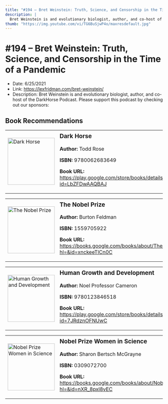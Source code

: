 ```yaml
---
title: "#194 – Bret Weinstein: Truth, Science, and Censorship in the Time of a Pandemic"
description: |
  Bret Weinstein is and evolutionary biologist, author, and co-host of the DarkHorse Podcast. Please support this podcast by checking out our sponsors:"
thumb: "https://img.youtube.com/vi/TG6BuSjwP4o/maxresdefault.jpg"
---
```


# #194 – Bret Weinstein: Truth, Science, and Censorship in the Time of a Pandemic

  - Date: 6/25/2021
  - Link: https://lexfridman.com/bret-weinstein/
  - Description: Bret Weinstein is and evolutionary biologist, author, and co-host of the DarkHorse Podcast. Please support this podcast by checking out our sponsors:

## Book Recommendations

<table style="border: none;"><tr style="border: none;"><td style="border: none;"><img src="https://books.google.com/books/content?id=LbZFDwAAQBAJ&printsec=frontcover&img=1&zoom=1&edge=curl&source=gbs_api" alt="Dark Horse" width="150" style="vertical-align: top;"></td><td style="border: none; vertical-align: top;"><h3 style='margin-top: 5'>Dark Horse</h3><p><strong>Author:</strong> Todd Rose</p><p><strong>ISBN:</strong> 9780062683649</p><p><strong>Book URL:</strong> <a href="https://play.google.com/store/books/details?id=LbZFDwAAQBAJ">https://play.google.com/store/books/details?id=LbZFDwAAQBAJ</a></p></td></tr></table>
<table style="border: none;"><tr style="border: none;"><td style="border: none;"><img src="https://books.google.com/books/content?id=xnckeeTICn0C&printsec=frontcover&img=1&zoom=1&edge=curl&source=gbs_api" alt="The Nobel Prize" width="150" style="vertical-align: top;"></td><td style="border: none; vertical-align: top;"><h3 style='margin-top: 5'>The Nobel Prize</h3><p><strong>Author:</strong> Burton Feldman</p><p><strong>ISBN:</strong> 1559705922</p><p><strong>Book URL:</strong> <a href="https://books.google.com/books/about/The_Nobel_Prize.html?hl=&id=xnckeeTICn0C">https://books.google.com/books/about/The_Nobel_Prize.html?hl=&id=xnckeeTICn0C</a></p></td></tr></table>
<table style="border: none;"><tr style="border: none;"><td style="border: none;"><img src="https://books.google.com/books/content?id=7JRdznOFNUwC&printsec=frontcover&img=1&zoom=1&edge=curl&source=gbs_api" alt="Human Growth and Development" width="150" style="vertical-align: top;"></td><td style="border: none; vertical-align: top;"><h3 style='margin-top: 5'>Human Growth and Development</h3><p><strong>Author:</strong> Noel Professor Cameron</p><p><strong>ISBN:</strong> 9780123846518</p><p><strong>Book URL:</strong> <a href="https://play.google.com/store/books/details?id=7JRdznOFNUwC">https://play.google.com/store/books/details?id=7JRdznOFNUwC</a></p></td></tr></table>
<table style="border: none;"><tr style="border: none;"><td style="border: none;"><img src="https://books.google.com/books/content?id=nXR_8pxl8vEC&printsec=frontcover&img=1&zoom=1&source=gbs_api" alt="Nobel Prize Women in Science" width="150" style="vertical-align: top;"></td><td style="border: none; vertical-align: top;"><h3 style='margin-top: 5'>Nobel Prize Women in Science</h3><p><strong>Author:</strong> Sharon Bertsch McGrayne</p><p><strong>ISBN:</strong> 0309072700</p><p><strong>Book URL:</strong> <a href="https://books.google.com/books/about/Nobel_Prize_Women_in_Science.html?hl=&id=nXR_8pxl8vEC">https://books.google.com/books/about/Nobel_Prize_Women_in_Science.html?hl=&id=nXR_8pxl8vEC</a></p></td></tr></table>
